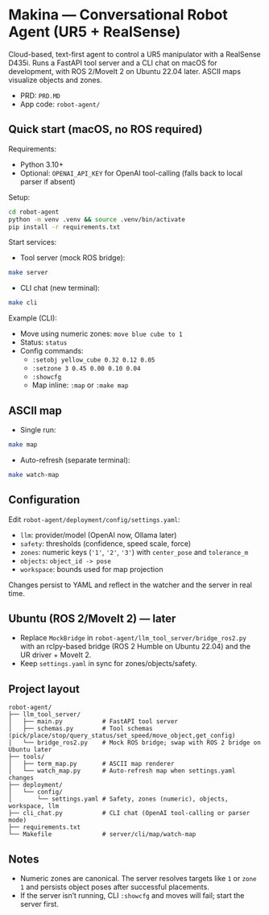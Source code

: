 # Makina — Conversational Robot Agent (UR5 + RealSense)

Cloud-based, text-first agent to control a UR5 manipulator with a RealSense D435i. Runs a FastAPI tool server and a CLI chat on macOS for development, with ROS 2/MoveIt 2 on Ubuntu 22.04 later. ASCII maps visualize objects and zones.

- PRD: `PRD.MD`
- App code: `robot-agent/`

## Quick start (macOS, no ROS required)

Requirements:
- Python 3.10+
- Optional: `OPENAI_API_KEY` for OpenAI tool-calling (falls back to local parser if absent)

Setup:
```bash
cd robot-agent
python -m venv .venv && source .venv/bin/activate
pip install -r requirements.txt
```

Start services:
- Tool server (mock ROS bridge):
```bash
make server
```
- CLI chat (new terminal):
```bash
make cli
```

Example (CLI):
- Move using numeric zones: `move blue cube to 1`
- Status: `status`
- Config commands:
  - `:setobj yellow_cube 0.32 0.12 0.05`
  - `:setzone 3 0.45 0.00 0.10 0.04`
  - `:showcfg`
  - Map inline: `:map` or `:make map`

## ASCII map
- Single run:
```bash
make map
```
- Auto-refresh (separate terminal):
```bash
make watch-map
```

## Configuration
Edit `robot-agent/deployment/config/settings.yaml`:
- `llm`: provider/model (OpenAI now, Ollama later)
- `safety`: thresholds (confidence, speed scale, force)
- `zones`: numeric keys (`'1'`, `'2'`, `'3'`) with `center_pose` and `tolerance_m`
- `objects`: `object_id -> pose`
- `workspace`: bounds used for map projection

Changes persist to YAML and reflect in the watcher and the server in real time.

## Ubuntu (ROS 2/MoveIt 2) — later
- Replace `MockBridge` in `robot-agent/llm_tool_server/bridge_ros2.py` with an rclpy-based bridge (ROS 2 Humble on Ubuntu 22.04) and the UR driver + MoveIt 2.
- Keep `settings.yaml` in sync for zones/objects/safety.

## Project layout
```
robot-agent/
├── llm_tool_server/
│   ├── main.py           # FastAPI tool server
│   ├── schemas.py        # Tool schemas (pick/place/stop/query_status/set_speed/move_object,get_config)
│   └── bridge_ros2.py    # Mock ROS bridge; swap with ROS 2 bridge on Ubuntu later
├── tools/
│   ├── term_map.py       # ASCII map renderer
│   └── watch_map.py      # Auto-refresh map when settings.yaml changes
├── deployment/
│   └── config/
│       └── settings.yaml # Safety, zones (numeric), objects, workspace, llm
├── cli_chat.py           # CLI chat (OpenAI tool-calling or parser mode)
├── requirements.txt
└── Makefile              # server/cli/map/watch-map
```

## Notes
- Numeric zones are canonical. The server resolves targets like `1` or `zone 1` and persists object poses after successful placements.
- If the server isn’t running, CLI `:showcfg` and moves will fail; start the server first.
